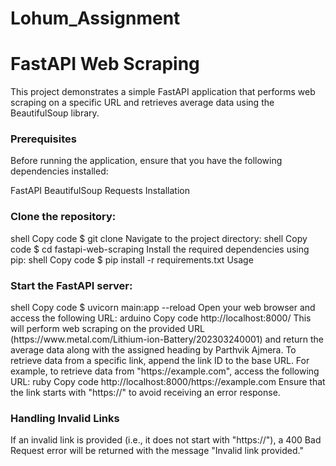 # Lohum_Assignment

# FastAPI Web Scraping

This project demonstrates a simple FastAPI application that performs web scraping on a specific URL and retrieves average data using the BeautifulSoup library.

<h3> Prerequisites</h3>

Before running the application, ensure that you have the following dependencies installed:

FastAPI
BeautifulSoup
Requests
Installation

  <h3> Clone the repository:</h3>
shell
Copy code
$ git clone <repository_url>
Navigate to the project directory:
shell
Copy code
$ cd fastapi-web-scraping
Install the required dependencies using pip:
shell
Copy code
$ pip install -r requirements.txt
Usage

<h3>Start the FastAPI server: </h3>
shell
Copy code
$ uvicorn main:app --reload
Open your web browser and access the following URL:
arduino
Copy code
http://localhost:8000/
This will perform web scraping on the provided URL (https://www.metal.com/Lithium-ion-Battery/202303240001) and return the average data along with the assigned heading by Parthvik Ajmera.
To retrieve data from a specific link, append the link ID to the base URL. For example, to retrieve data from "https://example.com", access the following URL:
ruby
Copy code
http://localhost:8000/https://example.com
Ensure that the link starts with "https://" to avoid receiving an error response.

<h3>Handling Invalid Links</h3>

If an invalid link is provided (i.e., it does not start with "https://"), a 400 Bad Request error will be returned with the message "Invalid link provided."
